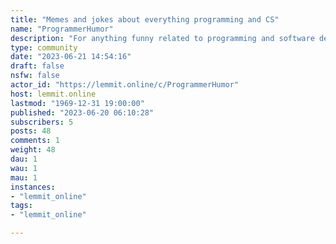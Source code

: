 ```yaml
---
title: "Memes and jokes about everything programming and CS" 
name: "ProgrammerHumor"
description: "For anything funny related to programming and software development."
type: community
date: "2023-06-21 14:54:16"
draft: false
nsfw: false
actor_id: "https://lemmit.online/c/ProgrammerHumor"
host: lemmit.online
lastmod: "1969-12-31 19:00:00"
published: "2023-06-20 06:10:28"
subscribers: 5
posts: 48
comments: 1
weight: 48
dau: 1
wau: 1
mau: 1
instances:
- "lemmit_online"
tags: 
- "lemmit_online"

---
```

